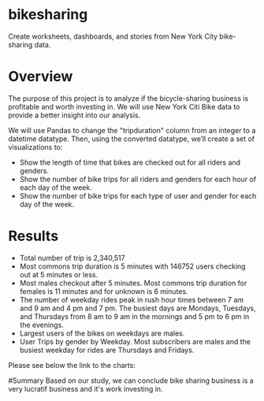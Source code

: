 # bikesharing
Create  worksheets, dashboards, and stories from New York City bike-sharing data. 

# Overview 
The purpose of this project is to analyze if the bicycle-sharing business is profitable and worth investing in. We will use New York Citi Bike data to provide a better insight into our analysis. 

We will use Pandas to change the "tripduration" column from an integer to a datetime datatype. Then, using the converted datatype, we’ll create a set of visualizations to:
- Show the length of time that bikes are checked out for all riders and genders.
- Show the number of bike trips for all riders and genders for each hour of each day of the week.
- Show the number of bike trips for each type of user and gender for each day of the week.

# Results

- Total number of trip  is 2,340,517
- Most commons trip duration is 5 minutes with 146752 users checking out at 5 minutes or less.
- Most males checkout after 5 minutes. Most commons trip duration for females is 11 minutes and for unknown is 6 minutes.
- The number of weekday rides peak in rush hour times between 7 am and 9 am and 4 pm and 7 pm. The busiest days are Mondays, Tuesdays, and Thursdays from 8 am to 9 am in the mornings and 5 pm to 6 pm in the evenings. 
- Largest users of the bikes on weekdays are males. 
- User Trips by gender by Weekday. Most subscribers are males and the busiest weekday for rides are Thursdays and Fridays.

Please see below the link to the charts:



#Summary
Based on our study, we can conclude bike sharing business is a very lucratif business and it's work investing in. 




